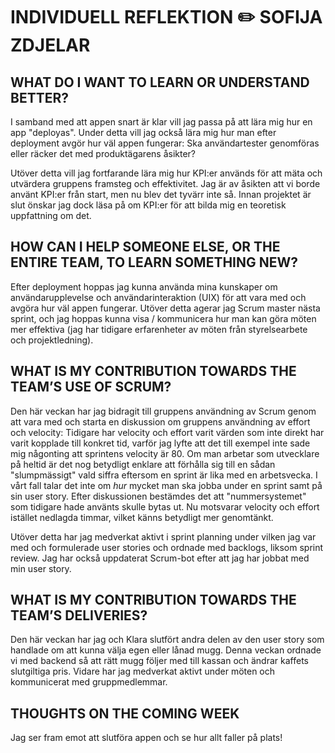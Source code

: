 # INDIVIDUELL REFLEKTION :pencil2: SOFIJA ZDJELAR

## WHAT DO I WANT TO LEARN OR UNDERSTAND BETTER?
I samband med att appen snart är klar vill jag passa på att lära mig hur en app "deployas". Under detta vill jag också lära mig hur man efter deployment avgör hur väl appen fungerar: Ska användartester genomföras eller räcker det med produktägarens åsikter?

Utöver detta vill jag fortfarande lära mig hur KPI:er används för att mäta och utvärdera gruppens framsteg och effektivitet. Jag är av åsikten att vi borde använt KPI:er från start, men nu blev det tyvärr inte så. Innan projektet är slut önskar jag dock läsa på om KPI:er för att bilda mig en teoretisk uppfattning om det. 

## HOW CAN I HELP SOMEONE ELSE, OR THE ENTIRE TEAM, TO LEARN SOMETHING NEW? 
Efter deployment hoppas jag kunna använda mina kunskaper om användarupplevelse och användarinteraktion (UIX) för att vara med och avgöra hur väl appen fungerar. Utöver detta agerar jag Scrum master nästa sprint, och jag hoppas kunna visa / kommunicera hur man kan göra möten mer effektiva (jag har tidigare erfarenheter av möten från styrelsearbete och projektledning).    

## WHAT IS MY CONTRIBUTION TOWARDS THE TEAM’S USE OF SCRUM? 
Den här veckan har jag bidragit till gruppens användning av Scrum genom att vara med och starta en diskussion om gruppens användning av effort och velocity: Tidigare har velocity och effort varit värden som inte direkt har varit kopplade till konkret tid, varför jag lyfte att det till exempel inte sade mig någonting att sprintens velocity är 80. Om man arbetar som utvecklare på heltid är det nog betydligt enklare att förhålla sig till en sådan "slumpmässigt" vald siffra eftersom en sprint är lika med en arbetsvecka. I vårt fall talar det inte om *hur* mycket man ska jobba under en sprint samt på sin user story. Efter diskussionen bestämdes det att "nummersystemet" som tidigare hade använts skulle bytas ut. Nu motsvarar velocity och effort istället nedlagda timmar, vilket känns betydligt mer genomtänkt.  

Utöver detta har jag medverkat aktivt i sprint planning under vilken jag var med och formulerade user stories och ordnade med backlogs, liksom sprint review. Jag har också uppdaterat Scrum-bot efter att jag har jobbat med min user story. 

## WHAT IS MY CONTRIBUTION TOWARDS THE TEAM’S DELIVERIES? 
Den här veckan har jag och Klara slutfört andra delen av den user story som handlade om att kunna välja egen eller lånad mugg. Denna veckan ordnade vi med backend så att rätt mugg följer med till kassan och ändrar kaffets slutgiltiga pris. Vidare har jag medverkat aktivt under möten och kommunicerat med gruppmedlemmar. 

## THOUGHTS ON THE COMING WEEK
Jag ser fram emot att slutföra appen och se hur allt faller på plats!
